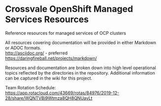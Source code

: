 # Crossvale OpenShift Managed Services Resources
Reference resources for managed services of OCP clusters

All resources covering documentation will be provided in either Markdown or ADOC formats.  
http://asciidoc.org/ - preferred  
https://daringfireball.net/projects/markdown/

Resources and documentation are broken down into high level operational topics reflected by the directories in the repository.  Additional information can be captured in the wiki for this project.

Team Rotation Schedule:
https://app.rotacloud.com/43669/rotas/84976/2019-12-28/share/WQNTVBi9Wtmza8QH8QNUayLt
